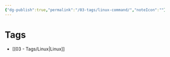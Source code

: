 ```yaml
---
{"dg-publish":true,"permalink":"/03-tags/linux-command/","noteIcon":""}
---
```


# Tags
- [[03 - Tags/Linux\|Linux]]